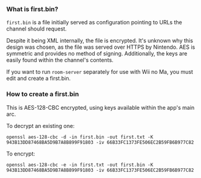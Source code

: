 ### What is first.bin?
`first.bin` is a file initially served as configuration pointing to URLs the channel should request.

Despite it being XML internally, the file is encrypted. It's unknown why this design was chosen,
as the file was served over HTTPS by Nintendo. AES is symmetric and provides no method of signing. Additionally, the
keys are easily found within the channel's contents.

If you want to run `room-server` separately for use with Wii no Ma, you must edit and create a first.bin.

### How to create a first.bin

This is AES-128-CBC encrypted, using keys available within the app's main arc.

To decrypt an existing one:
```
openssl aes-128-cbc -d -in first.bin -out first.txt -K 943B13DD87468BA5D9B7A8B899F91803 -iv 66B33FC1373FE506EC2B59FB6B977C82
```

To encrypt:
```
openssl aes-128-cbc -e -in first.txt -out first.bin -K 943B13DD87468BA5D9B7A8B899F91803 -iv 66B33FC1373FE506EC2B59FB6B977C82
```
